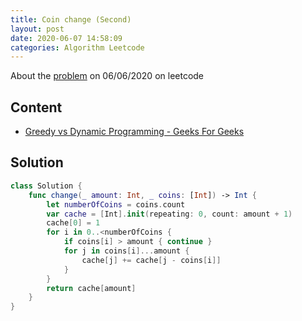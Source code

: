 ```yaml
---
title: Coin change (Second)
layout: post
date: 2020-06-07 14:58:09
categories: Algorithm Leetcode
---
```


About the [problem](https://leetcode.com/explore/featured/card/june-leetcoding-challenge/539/week-1-june-1st-june-7th/3353/) on 06/06/2020 on leetcode

## Content

- [Greedy vs Dynamic Programming - Geeks For Geeks](https://www.geeksforgeeks.org/greedy-approach-vs-dynamic-programming/#:~:text=In%20a%20greedy%20Algorithm%2C%20we,problem%20to%20calculate%20optimal%20solution%20.)

## Solution

```swift
class Solution {
    func change(_ amount: Int, _ coins: [Int]) -> Int {
        let numberOfCoins = coins.count
        var cache = [Int].init(repeating: 0, count: amount + 1)
        cache[0] = 1
        for i in 0..<numberOfCoins {
            if coins[i] > amount { continue }
            for j in coins[i]...amount {
                cache[j] += cache[j - coins[i]]
            }
        }
        return cache[amount]
    }
}
```

